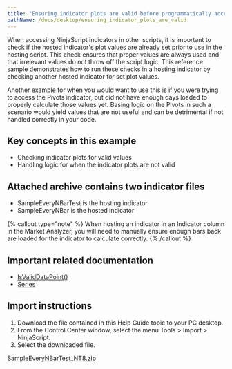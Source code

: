 ```yaml
---
title: "Ensuring indicator plots are valid before programmatically accessing them"
pathName: /docs/desktop/ensuring_indicator_plots_are_valid
---
```


When accessing NinjaScript indicators in other scripts, it is important to check if the hosted indicator's plot values are already set prior to use in the hosting script. This check ensures that proper values are always used and that irrelevant values do not throw off the script logic. This reference sample demonstrates how to run these checks in a hosting indicator by checking another hosted indicator for set plot values.

Another example for when you would want to use this is if you were trying to access the Pivots indicator, but did not have enough days loaded to properly calculate those values yet. Basing logic on the Pivots in such a scenario would yield values that are not useful and can be detrimental if not handled correctly in your code.

## Key concepts in this example

- Checking indicator plots for valid values
- Handling logic for when the indicator plots are not valid

## Attached archive contains two indicator files

- SampleEveryNBarTest is the hosting indicator
- SampleEveryNBar is the hosted indicator

{% callout type="note" %}
When hosting an indicator in an Indicator column in the Market Analyzer, you will need to manually ensure enough bars back are loaded for the indicator to calculate correctly.
{% /callout %}

## Important related documentation

- [IsValidDataPoint()](/docs/desktop/isvaliddatapoint)
- [Series](/docs/desktop/series)

## Import instructions

1. Download the file contained in this Help Guide topic to your PC desktop.
2. From the Control Center window, select the menu Tools > Import > NinjaScript.
3. Select the downloaded file.

[SampleEveryNBarTest_NT8.zip](https://ninjatrader.com/support/helpGuides/nt8/samples/SampleEveryNBarTest_NT8.zip)
